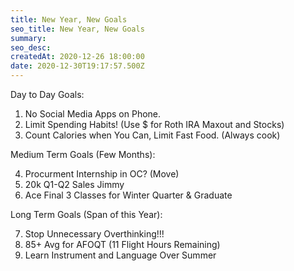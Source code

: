 ```yaml
---
title: New Year, New Goals
seo_title: New Year, New Goals
summary: 
seo_desc: 
createdAt: 2020-12-26 18:00:00
date: 2020-12-30T19:17:57.500Z
---
```


Day to Day Goals:

1. No Social Media Apps on Phone.
2. Limit Spending Habits! (Use $ for Roth IRA Maxout and Stocks)
3. Count Calories when You Can, Limit Fast Food. (Always cook)

Medium Term Goals (Few Months):

4. Procurment Internship in OC? (Move)
5. 20k Q1-Q2 Sales Jimmy
6. Ace Final 3 Classes for Winter Quarter & Graduate

Long Term Goals (Span of this Year):

7. Stop Unnecessary Overthinking!!!
8. 85+ Avg for AFOQT (11 Flight Hours Remaining)
9. Learn Instrument and Language Over Summer

